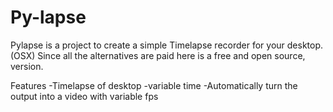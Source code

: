 # Py-lapse

Pylapse is a project to create a simple Timelapse recorder for your desktop. (OSX)
Since all the alternatives are paid here is a free and open source, version.


Features
-Timelapse of desktop
-variable time
-Automatically turn the output into a video with variable fps
